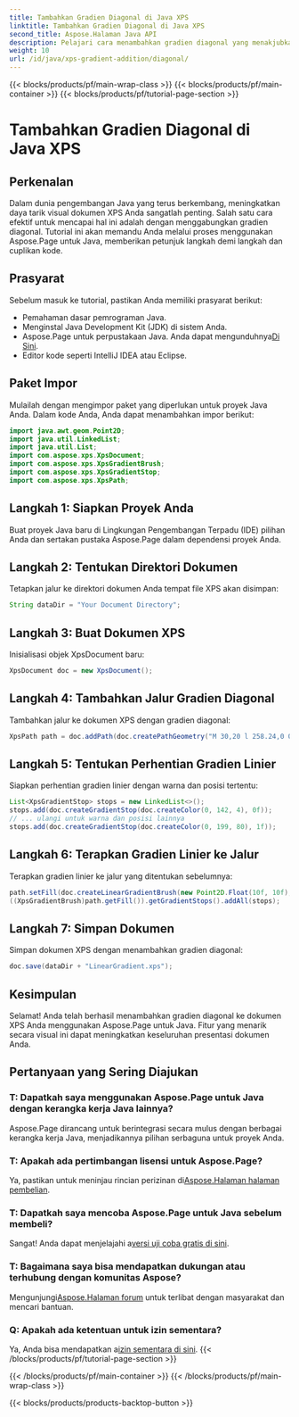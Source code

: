 ```yaml
---
title: Tambahkan Gradien Diagonal di Java XPS
linktitle: Tambahkan Gradien Diagonal di Java XPS
second_title: Aspose.Halaman Java API
description: Pelajari cara menambahkan gradien diagonal yang menakjubkan ke dokumen XPS Anda di Java menggunakan Aspose.Page. Tingkatkan presentasi visual Anda dengan mudah.
weight: 10
url: /id/java/xps-gradient-addition/diagonal/
---
```


{{< blocks/products/pf/main-wrap-class >}}
{{< blocks/products/pf/main-container >}}
{{< blocks/products/pf/tutorial-page-section >}}

# Tambahkan Gradien Diagonal di Java XPS

## Perkenalan
Dalam dunia pengembangan Java yang terus berkembang, meningkatkan daya tarik visual dokumen XPS Anda sangatlah penting. Salah satu cara efektif untuk mencapai hal ini adalah dengan menggabungkan gradien diagonal. Tutorial ini akan memandu Anda melalui proses menggunakan Aspose.Page untuk Java, memberikan petunjuk langkah demi langkah dan cuplikan kode.
## Prasyarat
Sebelum masuk ke tutorial, pastikan Anda memiliki prasyarat berikut:
- Pemahaman dasar pemrograman Java.
- Menginstal Java Development Kit (JDK) di sistem Anda.
-  Aspose.Page untuk perpustakaan Java. Anda dapat mengunduhnya[Di Sini](https://releases.aspose.com/page/java/).
- Editor kode seperti IntelliJ IDEA atau Eclipse.
## Paket Impor
Mulailah dengan mengimpor paket yang diperlukan untuk proyek Java Anda. Dalam kode Anda, Anda dapat menambahkan impor berikut:
```java
import java.awt.geom.Point2D;
import java.util.LinkedList;
import java.util.List;
import com.aspose.xps.XpsDocument;
import com.aspose.xps.XpsGradientBrush;
import com.aspose.xps.XpsGradientStop;
import com.aspose.xps.XpsPath;
```
## Langkah 1: Siapkan Proyek Anda
Buat proyek Java baru di Lingkungan Pengembangan Terpadu (IDE) pilihan Anda dan sertakan pustaka Aspose.Page dalam dependensi proyek Anda.
## Langkah 2: Tentukan Direktori Dokumen
Tetapkan jalur ke direktori dokumen Anda tempat file XPS akan disimpan:
```java
String dataDir = "Your Document Directory";
```
## Langkah 3: Buat Dokumen XPS
Inisialisasi objek XpsDocument baru:
```java
XpsDocument doc = new XpsDocument();
```
## Langkah 4: Tambahkan Jalur Gradien Diagonal
Tambahkan jalur ke dokumen XPS dengan gradien diagonal:
```java
XpsPath path = doc.addPath(doc.createPathGeometry("M 30,20 l 258.24,0 0,56.64 -258.24,0 Z"));
```
## Langkah 5: Tentukan Perhentian Gradien Linier
Siapkan perhentian gradien linier dengan warna dan posisi tertentu:
```java
List<XpsGradientStop> stops = new LinkedList<>();
stops.add(doc.createGradientStop(doc.createColor(0, 142, 4), 0f));
// ... ulangi untuk warna dan posisi lainnya
stops.add(doc.createGradientStop(doc.createColor(0, 199, 80), 1f));
```
## Langkah 6: Terapkan Gradien Linier ke Jalur
Terapkan gradien linier ke jalur yang ditentukan sebelumnya:
```java
path.setFill(doc.createLinearGradientBrush(new Point2D.Float(10f, 10f), new Point2D.Float(228f, 100f)));
((XpsGradientBrush)path.getFill()).getGradientStops().addAll(stops);
```
## Langkah 7: Simpan Dokumen
Simpan dokumen XPS dengan menambahkan gradien diagonal:
```java
doc.save(dataDir + "LinearGradient.xps");
```
## Kesimpulan
Selamat! Anda telah berhasil menambahkan gradien diagonal ke dokumen XPS Anda menggunakan Aspose.Page untuk Java. Fitur yang menarik secara visual ini dapat meningkatkan keseluruhan presentasi dokumen Anda.
## Pertanyaan yang Sering Diajukan
### T: Dapatkah saya menggunakan Aspose.Page untuk Java dengan kerangka kerja Java lainnya?
Aspose.Page dirancang untuk berintegrasi secara mulus dengan berbagai kerangka kerja Java, menjadikannya pilihan serbaguna untuk proyek Anda.
### T: Apakah ada pertimbangan lisensi untuk Aspose.Page?
 Ya, pastikan untuk meninjau rincian perizinan di[Aspose.Halaman halaman pembelian](https://purchase.aspose.com/buy).
### T: Dapatkah saya mencoba Aspose.Page untuk Java sebelum membeli?
 Sangat! Anda dapat menjelajahi a[versi uji coba gratis di sini](https://releases.aspose.com/).
### T: Bagaimana saya bisa mendapatkan dukungan atau terhubung dengan komunitas Aspose?
 Mengunjungi[Aspose.Halaman forum](https://forum.aspose.com/c/page/39) untuk terlibat dengan masyarakat dan mencari bantuan.
### Q: Apakah ada ketentuan untuk izin sementara?
 Ya, Anda bisa mendapatkan a[izin sementara di sini](https://purchase.aspose.com/temporary-license/).
{{< /blocks/products/pf/tutorial-page-section >}}

{{< /blocks/products/pf/main-container >}}
{{< /blocks/products/pf/main-wrap-class >}}

{{< blocks/products/products-backtop-button >}}
